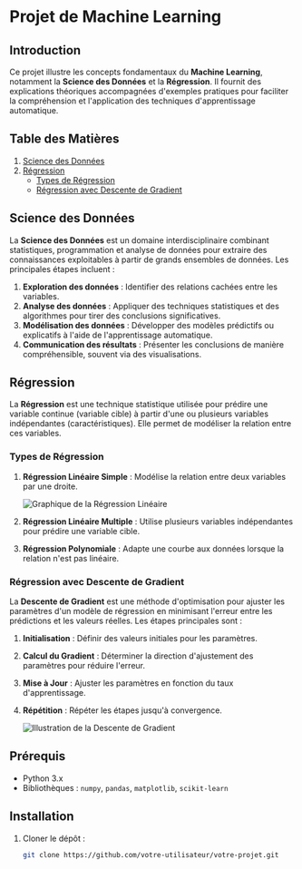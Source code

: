 # Projet de Machine Learning

## Introduction

Ce projet illustre les concepts fondamentaux du **Machine Learning**, notamment la **Science des Données** et la **Régression**. Il fournit des explications théoriques accompagnées d'exemples pratiques pour faciliter la compréhension et l'application des techniques d'apprentissage automatique.

## Table des Matières

1. [Science des Données](#science-des-données)
2. [Régression](#régression)
   - [Types de Régression](#types-de-régression)
   - [Régression avec Descente de Gradient](#régression-avec-descente-de-gradient)

## Science des Données

La **Science des Données** est un domaine interdisciplinaire combinant statistiques, programmation et analyse de données pour extraire des connaissances exploitables à partir de grands ensembles de données. Les principales étapes incluent :

1. **Exploration des données** : Identifier des relations cachées entre les variables.
2. **Analyse des données** : Appliquer des techniques statistiques et des algorithmes pour tirer des conclusions significatives.
3. **Modélisation des données** : Développer des modèles prédictifs ou explicatifs à l'aide de l'apprentissage automatique.
4. **Communication des résultats** : Présenter les conclusions de manière compréhensible, souvent via des visualisations.

## Régression

La **Régression** est une technique statistique utilisée pour prédire une variable continue (variable cible) à partir d'une ou plusieurs variables indépendantes (caractéristiques). Elle permet de modéliser la relation entre ces variables.

### Types de Régression

1. **Régression Linéaire Simple** : Modélise la relation entre deux variables par une droite.

   ![Graphique de la Régression Linéaire](https://upload.wikimedia.org/wikipedia/commons/3/3a/Linear_regression.svg)

2. **Régression Linéaire Multiple** : Utilise plusieurs variables indépendantes pour prédire une variable cible.
3. **Régression Polynomiale** : Adapte une courbe aux données lorsque la relation n'est pas linéaire.

### Régression avec Descente de Gradient

La **Descente de Gradient** est une méthode d'optimisation pour ajuster les paramètres d'un modèle de régression en minimisant l'erreur entre les prédictions et les valeurs réelles. Les étapes principales sont :

1. **Initialisation** : Définir des valeurs initiales pour les paramètres.
2. **Calcul du Gradient** : Déterminer la direction d'ajustement des paramètres pour réduire l'erreur.
3. **Mise à Jour** : Ajuster les paramètres en fonction du taux d'apprentissage.
4. **Répétition** : Répéter les étapes jusqu'à convergence.

   ![Illustration de la Descente de Gradient](https://upload.wikimedia.org/wikipedia/commons/f/fe/Gradient_descent.svg)

## Prérequis

- Python 3.x
- Bibliothèques : `numpy`, `pandas`, `matplotlib`, `scikit-learn`

## Installation

1. Cloner le dépôt :

   ```bash
   git clone https://github.com/votre-utilisateur/votre-projet.git

